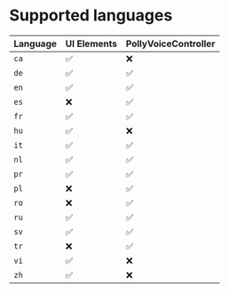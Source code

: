 # Supported languages


| Language | UI Elements  | PollyVoiceController  |
|----------|--------------|-----------------------|
| `ca` | ✅ | ❌ |
| `de` | ✅ | ✅ |
| `en` | ✅ | ✅ |
| `es` | ❌ | ✅ |
| `fr` | ✅ | ✅ |
| `hu` | ✅ | ❌ |
| `it` | ✅ | ✅ |
| `nl` | ✅ | ✅ |
| `pr` | ✅ | ✅ |
| `pl` | ❌ | ✅ |
| `ro` | ❌ | ✅ |
| `ru` | ✅ | ✅ |
| `sv` | ✅ | ✅ |
| `tr` | ❌ | ✅ |
| `vi` | ✅ | ❌ |
| `zh` | ✅ | ❌ |
